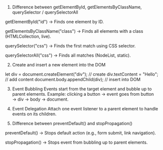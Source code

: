 1. Difference between getElementById, getElementsByClassName, querySelector / querySelectorAll

getElementById("id") → Finds one element by ID.

getElementsByClassName("class") → Finds all elements with a class (HTMLCollection, live).

querySelector("css") → Finds the first match using CSS selector.

querySelectorAll("css") → Finds all matches (NodeList, static).

2. Create and insert a new element into the DOM

let div = document.createElement("div"); // create
div.textContent = "Hello";               // add content
document.body.appendChild(div);          // insert into DOM


3. Event Bubbling
Events start from the target element and bubble up to parent elements.
Example: clicking a button → event goes from button → div → body → document.

4. Event Delegation
Attach one event listener to a parent element to handle events on its children.


5. Difference between preventDefault() and stopPropagation()

preventDefault() → Stops default action (e.g., form submit, link navigation).

stopPropagation() → Stops event from bubbling up to parent elements.
